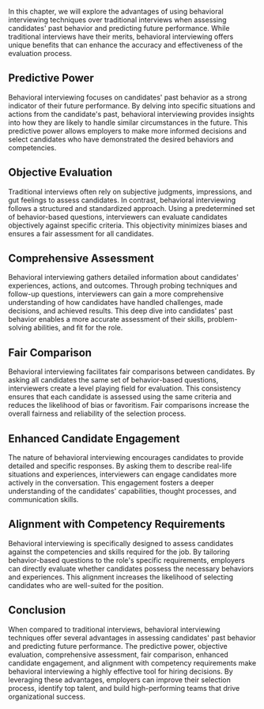 
In this chapter, we will explore the advantages of using behavioral interviewing techniques over traditional interviews when assessing candidates' past behavior and predicting future performance. While traditional interviews have their merits, behavioral interviewing offers unique benefits that can enhance the accuracy and effectiveness of the evaluation process.

Predictive Power
----------------

Behavioral interviewing focuses on candidates' past behavior as a strong indicator of their future performance. By delving into specific situations and actions from the candidate's past, behavioral interviewing provides insights into how they are likely to handle similar circumstances in the future. This predictive power allows employers to make more informed decisions and select candidates who have demonstrated the desired behaviors and competencies.

Objective Evaluation
--------------------

Traditional interviews often rely on subjective judgments, impressions, and gut feelings to assess candidates. In contrast, behavioral interviewing follows a structured and standardized approach. Using a predetermined set of behavior-based questions, interviewers can evaluate candidates objectively against specific criteria. This objectivity minimizes biases and ensures a fair assessment for all candidates.

Comprehensive Assessment
------------------------

Behavioral interviewing gathers detailed information about candidates' experiences, actions, and outcomes. Through probing techniques and follow-up questions, interviewers can gain a more comprehensive understanding of how candidates have handled challenges, made decisions, and achieved results. This deep dive into candidates' past behavior enables a more accurate assessment of their skills, problem-solving abilities, and fit for the role.

Fair Comparison
---------------

Behavioral interviewing facilitates fair comparisons between candidates. By asking all candidates the same set of behavior-based questions, interviewers create a level playing field for evaluation. This consistency ensures that each candidate is assessed using the same criteria and reduces the likelihood of bias or favoritism. Fair comparisons increase the overall fairness and reliability of the selection process.

Enhanced Candidate Engagement
-----------------------------

The nature of behavioral interviewing encourages candidates to provide detailed and specific responses. By asking them to describe real-life situations and experiences, interviewers can engage candidates more actively in the conversation. This engagement fosters a deeper understanding of the candidates' capabilities, thought processes, and communication skills.

Alignment with Competency Requirements
--------------------------------------

Behavioral interviewing is specifically designed to assess candidates against the competencies and skills required for the job. By tailoring behavior-based questions to the role's specific requirements, employers can directly evaluate whether candidates possess the necessary behaviors and experiences. This alignment increases the likelihood of selecting candidates who are well-suited for the position.

Conclusion
----------

When compared to traditional interviews, behavioral interviewing techniques offer several advantages in assessing candidates' past behavior and predicting future performance. The predictive power, objective evaluation, comprehensive assessment, fair comparison, enhanced candidate engagement, and alignment with competency requirements make behavioral interviewing a highly effective tool for hiring decisions. By leveraging these advantages, employers can improve their selection process, identify top talent, and build high-performing teams that drive organizational success.
